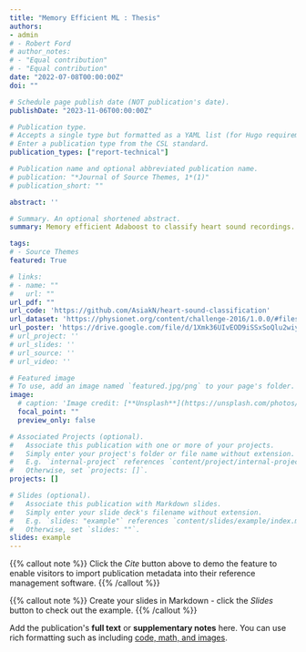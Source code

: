 ```yaml
---
title: "Memory Efficient ML : Thesis"
authors:
- admin
# - Robert Ford
# author_notes:
# - "Equal contribution"
# - "Equal contribution"
date: "2022-07-08T00:00:00Z"
doi: ""

# Schedule page publish date (NOT publication's date).
publishDate: "2023-11-06T00:00:00Z"

# Publication type.
# Accepts a single type but formatted as a YAML list (for Hugo requirements).
# Enter a publication type from the CSL standard.
publication_types: ["report-technical"]

# Publication name and optional abbreviated publication name.
# publication: "*Journal of Source Themes, 1*(1)"
# publication_short: ""

abstract: ''

# Summary. An optional shortened abstract.
summary: Memory efficient Adaboost to classify heart sound recordings.

tags:
# - Source Themes
featured: True

# links:
# - name: ""
#   url: ""
url_pdf: ""
url_code: 'https://github.com/AsiakN/heart-sound-classification'
url_dataset: 'https://physionet.org/content/challenge-2016/1.0.0/#files'
url_poster: 'https://drive.google.com/file/d/1Xmk36UIvEOD9iSSxSoQlu2wiyiMTUs1x/view?usp=sharing'
# url_project: ''
# url_slides: ''
# url_source: ''
# url_video: ''

# Featured image
# To use, add an image named `featured.jpg/png` to your page's folder. 
image:
  # caption: 'Image credit: [**Unsplash**](https://unsplash.com/photos/jdD8gXaTZsc)'
  focal_point: ""
  preview_only: false

# Associated Projects (optional).
#   Associate this publication with one or more of your projects.
#   Simply enter your project's folder or file name without extension.
#   E.g. `internal-project` references `content/project/internal-project/index.md`.
#   Otherwise, set `projects: []`.
projects: []

# Slides (optional).
#   Associate this publication with Markdown slides.
#   Simply enter your slide deck's filename without extension.
#   E.g. `slides: "example"` references `content/slides/example/index.md`.
#   Otherwise, set `slides: ""`.
slides: example
---
```


{{% callout note %}}
Click the *Cite* button above to demo the feature to enable visitors to import publication metadata into their reference management software.
{{% /callout %}}

{{% callout note %}}
Create your slides in Markdown - click the *Slides* button to check out the example.
{{% /callout %}}

Add the publication's **full text** or **supplementary notes** here. You can use rich formatting such as including [code, math, and images](https://wowchemy.com/docs/content/writing-markdown-latex/).
